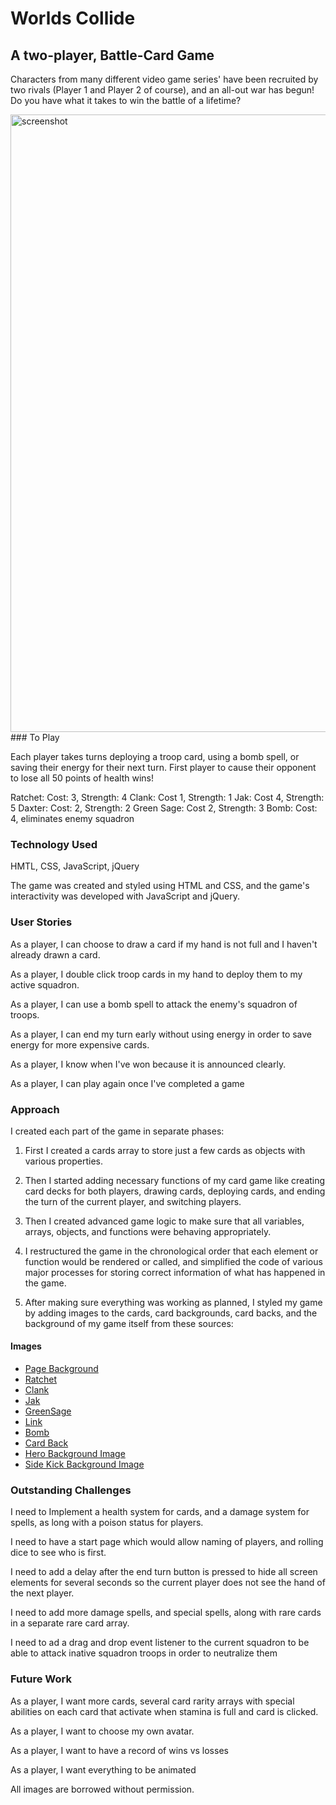 # Worlds Collide

## A two-player, Battle-Card Game

Characters from many different video game series' have been recruited by two rivals (Player 1 and Player 2 of course), and an all-out war has begun! Do you have what it takes to win the battle of a lifetime?

<img width="988" alt="screenshot" src="/GameScreenshot.png">
### To Play

Each player takes turns deploying a troop card, using a bomb spell, or saving their energy for their next turn. First player to cause their opponent to lose all 50 points of health wins!

Ratchet: Cost: 3, Strength: 4
Clank: Cost 1, Strength: 1
Jak: Cost 4, Strength: 5
Daxter: Cost: 2, Strength: 2
Green Sage: Cost 2, Strength: 3
Bomb: Cost: 4, eliminates enemy squadron

### Technology Used

HMTL, CSS, JavaScript, jQuery

The game was created and styled using HTML and CSS, and the game's interactivity was developed with JavaScript and jQuery.

### User Stories

As a player, I can choose to draw a card if my hand is not full and I haven't already drawn a card.

As a player, I double click troop cards in my hand to deploy them to my active squadron.

As a player, I can use a bomb spell to attack the enemy's squadron of troops.

As a player, I can end my turn early without using energy in order to save energy for more expensive cards.

As a player, I know when I've won because it is announced clearly.

As a player, I can play again once I've completed a game

### Approach

I created each part of the game in separate phases:

1. First I created a cards array to store just a few cards as objects     with various properties.

2. Then I started adding necessary functions of my card game like         creating card decks for both players, drawing cards, deploying         cards, and ending the turn of the current player, and switching        players.

3. Then I created advanced game logic to make sure that all variables,    arrays, objects, and functions were behaving appropriately.

4. I restructured the game in the chronological order that each           element or function would be rendered or called, and simplified the    code of various major processes for storing correct information of     what has happened in the game.

5. After making sure everything was working as planned, I styled my game by adding images to the cards, card backgrounds, card backs, and the background of my game itself from these sources:
#### Images
- [Page Background](http://gipsypixel.com/wp-content/uploads/2017/11/Dark-Teal-Wallpaper-High-Quality-Minimalist-Subtle-Texture-Of-Computer-Green.jpg)
- [Ratchet](http://playstationallstars.wikia.com/wiki/File:Render_ratchet_clank.png)
- [Clank](https://psmedia.playstation.com/is/image/psmedia/ratchet-and-clank-two-column-characters-clank-01-ps4-eu-24mar16?$TwoColumn_Image$)
- [Jak](http://playstationallstars.wikia.com/wiki/File:Jak20oc.png)
- [GreenSage](https://vignette.wikia.nocookie.net/jakanddaxter/images/1/12/Samos_Hagai_concept_art.png/revision/latest?cb=20100614174532)
- [Link](http://images6.fanpop.com/image/photos/38900000/Link-the-legend-of-zelda-38945796-500-487.png)
- [Bomb](http://webiconspng.com/wp-content/uploads/2017/09/Bomb-PNG-Image-59566.png)
- [Card Back](https://d1u5p3l4wpay3k.cloudfront.net/hearthstone_gamepedia/thumb/7/7e/Card_back-The_Blue_Portal.png/200px-Card_back-The_Blue_Portal.png?version=219337318963ee90541cb1dcc6503e71)
- [Hero Background Image](https://giphy.com/gifs/rough-Xh1z9DwTnbVTi)
- [Side Kick Background Image](https://giphy.com/gifs/trippy-abstract-wings-26ybuXagzIQN8hOXm)
### Outstanding Challenges

I need to Implement a health system for cards, and a damage system for spells, as long with a poison status for players.

I need to have a start page which would allow naming of players, and rolling dice to see who is first.

I need to add a delay after the end turn button is pressed to hide all screen elements for several seconds so the current player does not see the hand of the next player.

I need to add more damage spells, and special spells, along with rare cards in a separate rare card array.

I need to ad a drag and drop event listener to the current squadron to be able to attack inative squadron troops in order to neutralize them

### Future Work

As a player, I want more cards, several card rarity arrays with special abilities on each card that activate when stamina is full and card is clicked.

As a player, I want to choose my own avatar.

As a player, I want to have a record of wins vs losses

As a player, I want everything to be animated


All images are borrowed without permission.